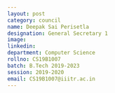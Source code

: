 ```yaml
---
layout: post
category: council
name: Deepak Sai Perisetla
designation: General Secretary 1
image:
linkedin:
department: Computer Science
rollno: CS19B1007
batch: B.Tech 2019-2023
session: 2019-2020
email: CS19B1007@iiitr.ac.in
---
```


<!-- @format -->
